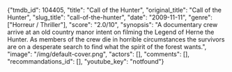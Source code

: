{"tmdb_id": 104405, "title": "Call of the Hunter", "original_title": "Call of the Hunter", "slug_title": "call-of-the-hunter", "date": "2009-11-11", "genre": ["Horreur / Thriller"], "score": "2.0/10", "synopsis": "A documentary crew arrive at an old country manor intent on filming the Legend of Herne the Hunter. As members of the crew die in horrible circumstances the survivors are on a desperate search to find what the spirit of the forest wants.", "image": "/img/default-cover.png", "actors": [], "comments": [], "recommandations_id": [], "youtube_key": "notfound"}